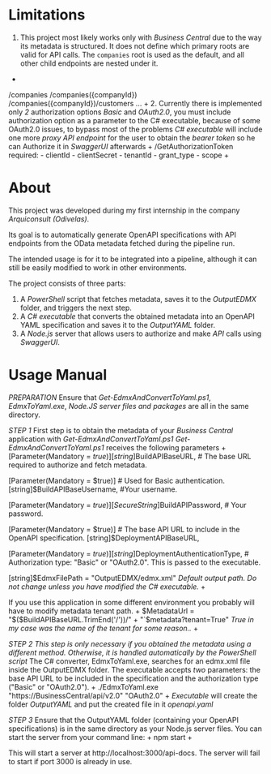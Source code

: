 # Limitations

1. This project most likely works only with *Business Central* due to the way its metadata is structured. It does not define which primary roots are valid for API calls. The `companies` root is used as the default, and all other child endpoints are nested under it.
+
/companies
/companies({companyId})
/companies({companyId})/customers
...
+
2. Currently there is implemented only *2* authorization options *Basic* and *OAuth2.0*, you must include authorization option as a parameter to the C# executable, because of some OAuth2.0 issues, to bypass most of the problems *C# executable* will include one more *proxy API endpoint* for the user to obtain the *bearer token* so he can Authorize it in *SwaggerUI* afterwards
+
/GetAuthorizationToken
	  required:
		- clientId
		- clientSecret
		- tenantId
		- grant_type
		- scope
+

# About

This project was developed during my first internship in the company *Arquiconsult (Odivelas)*.

Its goal is to automatically generate OpenAPI specifications with API endpoints from the OData metadata fetched during the pipeline run.

The intended usage is for it to be integrated into a pipeline, although it can still be easily modified to work in other environments.

The project consists of three parts:

1. A *PowerShell* script that fetches metadata, saves it to the *OutputEDMX* folder, and triggers the next step.
2. A *C# executable* that converts the obtained metadata into an OpenAPI YAML specification and saves it to the *OutputYAML* folder.
3. A *Node.js* server that allows users to authorize and make *API* calls using *SwaggerUI*.

# Usage Manual

*PREPARATION*
Ensure that *Get-EdmxAndConvertToYaml.ps1*, *EdmxToYaml.exe*, *Node.JS server files and packages* are all in the same directory.

*STEP 1*
First step is to obtain the metadata of your *Business Central* application with *Get-EdmxAndConvertToYaml.ps1*
*Get-EdmxAndConvertToYaml.ps1* receives the following parameters
+
[Parameter(Mandatory = $true)]
[string]$BuildAPIBaseURL,		  # The base URL required to authorize and fetch metadata.

[Parameter(Mandatory = $true)]	 # Used for Basic authentication.
[string]$BuildAPIBaseUsername,	 #Your username.

[Parameter(Mandatory = $true)]
[SecureString]$BuildAPIPassword, # Your password.

[Parameter(Mandatory = $true)]	 # The base API URL to include in the OpenAPI specification.
[string]$DeploymentAPIBaseURL,

[Parameter(Mandatory = $true)]
[string]$DeploymentAuthenticationType,	# Authorization type: "Basic" or "OAuth2.0". This is passed to the executable.

[string]$EdmxFilePath = "OutputEDMX/edmx.xml" *Default output path. Do not change unless you have modified the C# executable.*
+

If you use this application in some different environment you probably will have to modify metadata tenant path.
+
$MetadataUrl = "$($BuildAPIBaseURL.TrimEnd('/'))/" + "`$metadata?tenant=True" **True* in my case was the name of the tenant for some reason..*
+

*STEP 2* *This step is only necessary if you obtained the metadata using a different method. Otherwise, it is handled automatically by the PowerShell script*
The C# converter, EdmxToYaml.exe, searches for an edmx.xml file inside the OutputEDMX folder. The executable accepts *two* parameters: the base API URL to be included in the specification and the authorization type ("Basic" or "OAuth2.0").
+
./EdmxToYaml.exe "https://BusinessCentral/api/v2.0" "OAuth2.0"
+
*Executable* will create the folder *OutputYAML* and put the created file in it *openapi.yaml*

*STEP 3*
Ensure that the OutputYAML folder (containing your OpenAPI specifications) is in the same directory as your Node.js server files.
You can start the server from your command line:
+
npm start
+

This will start a server at http://localhost:3000/api-docs. The server will fail to start if port 3000 is already in use.